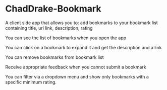 # ChadDrake-Bookmark
A client side app that allows you to: 
add bookmarks to your bookmark list containing 
 title, 
 url link, 
 description,
 rating
 
 You can see the list of bookmarks when you open the app
 
 You can click on a bookmark to expand it and get the description and a link
 
 You can remove bookmarks from bookmark list
 
 Receive appropriate feedback when you cannot submit a bookmark
 
 You can filter via a dropdown menu and show only bookmarks with a specific minimum rating.
